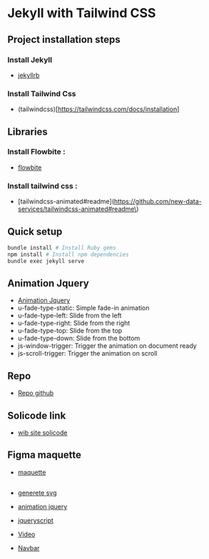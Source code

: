 # Jekyll with Tailwind CSS

## Project installation steps

### Install Jekyll
- [jekyllrb](https://jekyllrb.com/)

### Install Tailwind Css
- (tailwindcss)[https://tailwindcss.com/docs/installation]

## Libraries

### Install Flowbite :
- [flowbite](https://flowbite.com/docs/getting-started/introduction/#require-via-npm)

### Install tailwind css :
- [tailwindcss-animated#readme](https://github.com/new-data-services/tailwindcss-animated#readme\)

## Quick setup

```bash
bundle install # Install Ruby gems
npm install # Install npm dependencies
bundle exec jekyll serve
```

## Animation Jquery 
- [Animation Jquery ](https://www.jqueryscript.net/animation/fade-in-scroll-load.html)
- u-fade-type-static: Simple fade-in animation
- u-fade-type-left: Slide from the left
- u-fade-type-right: Slide from the right
- u-fade-type-top: Slide from the top
- u-fade-type-down: Slide from the bottom
- js-window-trigger: Trigger the animation on document ready
- js-scroll-trigger: Trigger the animation on scroll



## Repo
- [Repo github](https://github.com/SolicodeTanger/Solicode.co)
## Solicode link
- [wib site solicode](https://solicodetanger.github.io/Solicode.co/)

## Figma maquette
- [maquette](https://github.com/SolicodeTanger/Solicode.co)




## 
- [generete svg](https://www.softr.io/tools/svg-wave-generator)
- [animation jquery](https://codepen.io/jencrosby/pen/NWxZOyX)
- [jqueryscript](https://www.jqueryscript.net/blog/best-particle-systems.html)

- [Video](https://codepen.io/weboccult/pen/bGJyLBr)
- [Navbar](https://codepen.io/axpart/pen/YzKmadj)